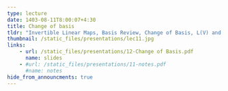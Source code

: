 ```yaml
---
type: lecture
date: 1403-08-11T8:00:07+4:30
title: Change of basis
tldr: "Invertible Linear Maps, Basis Review, Change of Basis, L(V) and Change of Basis, L(V,W) and Change of Basis"
thumbnail: /static_files/presentations/lec11.jpg
links: 
    - url: /static_files/presentations/12-Change of Basis.pdf
      name: slides
    - #url: /static_files/presentations/11-notes.pdf
      #name: notes  
hide_from_announcments: true
---
```



